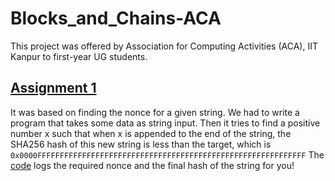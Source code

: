 # Blocks_and_Chains-ACA
This project was offered by Association for Computing Activities (ACA), IIT Kanpur to first-year UG students. 

## [Assignment 1](./https://github.com/mandar7-git/Blocks_and_Chains-ACA/tree/main/Assignment%201)

It was based on finding the nonce for a given string. We had to write a program that takes some data as string input. Then it tries to find a positive number x such that when x is appended to the end of the string, the SHA256 hash of this new string is less than the target, which is      
`0x0000FFFFFFFFFFFFFFFFFFFFFFFFFFFFFFFFFFFFFFFFFFFFFFFFFFFFFFFFFFFF`
The [code](https://github.com/mandar7-git/Blocks_and_Chains-ACA/blob/main/Assignment%201/Assignment_1.js) logs the required nonce and the final hash of the string for you!


